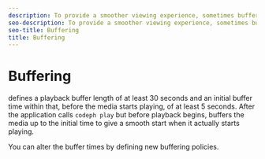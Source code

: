 ```yaml
---
description: To provide a smoother viewing experience, sometimes buffers the video stream. You can configure the way the player buffers.
seo-description: To provide a smoother viewing experience, sometimes buffers the video stream. You can configure the way the player buffers.
seo-title: Buffering
title: Buffering
---
```


# Buffering

defines a playback buffer length of at least 30 seconds and an initial buffer time within that, before the media starts playing, of at least 5 seconds. After the application calls `codeph play` but before playback begins,  buffers the media up to the initial time to give a smooth start when it actually starts playing.

You can alter the buffer times by defining new buffering policies.

